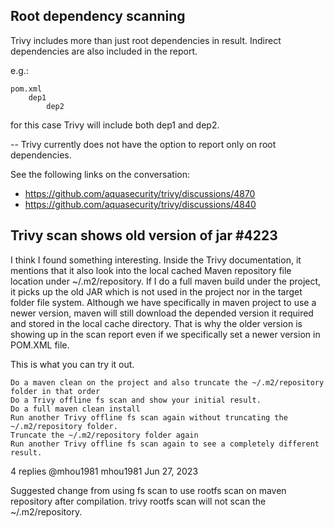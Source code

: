 ## Root dependency scanning

Trivy includes more than just root dependencies in result.  Indirect dependencies are also included in the report.

e.g.:

    pom.xml
        dep1
            dep2

for this case Trivy will include both dep1 and dep2.

-- Trivy currently does not have the option to report only on root dependencies.


See the following links on the conversation:
- https://github.com/aquasecurity/trivy/discussions/4870
- https://github.com/aquasecurity/trivy/discussions/4840


## Trivy scan shows old version of jar #4223 

I think I found something interesting. Inside the Trivy documentation, it mentions that it also look into the local cached Maven repository file location under ~/.m2/repository. If I do a full maven build under the project, it picks up the old JAR which is not used in the project nor in the target folder file system. Although we have specifically in maven project to use a newer version, maven will still download the depended version it required and stored in the local cache directory. That is why the older version is showing up in the scan report even if we specifically set a newer version in POM.XML file.

This is what you can try it out.

    Do a maven clean on the project and also truncate the ~/.m2/repository folder in that order
    Do a Trivy offline fs scan and show your initial result.
    Do a full maven clean install
    Run another Trivy offline fs scan again without truncating the ~/.m2/repository folder.
    Truncate the ~/.m2/repository folder again
    Run another Trivy offline fs scan again to see a completely different result.

4 replies
@mhou1981
mhou1981
Jun 27, 2023

Suggested change from using fs scan to use rootfs scan on maven repository after compilation. trivy rootfs scan will not scan the ~/.m2/repository.